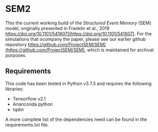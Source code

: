 # SEM2

This the current working build of the *Structured Event Memory* (SEM) model, originally presented in Franklin et al., 2019 https://doi.org/10.1101/541607](https://doi.org/10.1101/541607).  For the simulations that ocompany the paper, please see our earlier github repository https://github.com/ProjectSEM/SEM](https://github.com/ProjectSEM/SEM), which is maintained for archival purposes.


## Requirements
This code has been tested in Python v3.7.3 and requires the following libraries:
* Tensorflow v2.1
* Ananconda python
* tqdm

A more complete list of the dependencies need can be found in the requirements.txt file.
